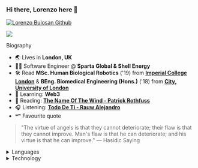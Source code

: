 ### Hi there, Lorenzo here 👋

[![Lorenzo Bulosan Github](https://github-readme-stats.vercel.app/api?username=lorenzo-bulosan&count_private=true&show_icons=true)](https://github.com/anuraghazra/github-readme-stats)

<!-- another option of stats but same as above
<p align="left">
  <img src="https://github-profile-summary-cards.vercel.app/api/cards/profile-details?username=lorenzo-bulosan&count_private=true&show_icons=true"/>
</p>
-->

<p align="left">
  <img src="https://github-profile-summary-cards.vercel.app/api/cards/repos-per-language?username=lorenzo-bulosan&count_private=true&show_icons=true"/>
</p>

<summary>Biography</summary>  

- 🌏 Lives in **London, UK**
- 👨‍💻 Software Engineer @ **Sparta Global & Shell Energy**
- 🛠 Read **MSc. Human Biological Robotics** ('19) from **[Imperial College London](https://www.imperial.ac.uk/study/pg/bioengineering/human-and-biological-robotics-msc/)** 
& **BEng. Biomedical Engineering (Hons.)** ('18) from **[City, University of London](https://www.city.ac.uk/prospective-students/courses/undergraduate/biomedical-engineering)**
- 🧠 Learning: **Web3**
- 📖 Reading: **[The Name Of The Wind - Patrick Rothfuss](https://www.goodreads.com/book/show/186074.The_Name_of_the_Wind)**
- 🎧 Listening: **[Todo De Ti - Rauw Alejandro](https://www.youtube.com/watch?v=Tr5bEXN6mvE)**
- ❝❞ Favourite quote
> "The virtue of angels is that they cannot deteriorate; their flaw is that they cannot improve. 
Man's flaw is that he can deteriorate; and his virtue is that he can improve." ― Hasidic Saying

<details>

<summary>Languages</summary>  

<img width="10%" src="https://cdn.worldvectorlogo.com/logos/c--4.svg">
<img width="10%" src="https://cdn.worldvectorlogo.com/logos/microsoft-sql-server-1.svg">
<img width="10%" src="https://cdn.worldvectorlogo.com/logos/html-1.svg">
<img width="10%" src="https://cdn.worldvectorlogo.com/logos/python-4.svg">

</details> 

<details>

<summary>Technology</summary>  

<img width="10%" src="https://www.vectorlogo.zone/logos/git-scm/git-scm-ar21.svg">

<img width="10%" src="https://upload.wikimedia.org/wikipedia/commons/thumb/9/9f/Selenium_logo.svg/2560px-Selenium_logo.svg.png">
<img width="10%" src="https://upload.wikimedia.org/wikipedia/commons/b/b8/Nunit_logo_250.png">

<img width="10%" src="https://www.vectorlogo.zone/logos/microsoft_azure/microsoft_azure-ar21.svg">

<img width="10%" src="https://cdn.worldvectorlogo.com/logos/unity-69.svg">

<img width="10%" src="https://www.vectorlogo.zone/logos/firebase/firebase-ar21.svg">
<img width="10%" src="https://msarrafi.com/img/skills/react-native.png">
<img width="10%" src="https://www.vectorlogo.zone/logos/jupyter/jupyter-ar21.svg">
<img width="10%" src="https://www.vectorlogo.zone/logos/tensorflow/tensorflow-ar21.svg">

</details> 
